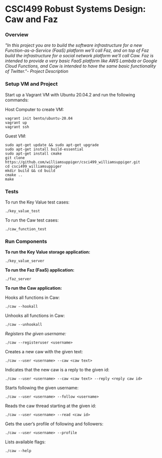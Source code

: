 # CSCI499 Robust Systems Design: Caw and Faz 
### Overview
*"In this project you are to build the software infrastructure for a new Function-as-a-Service (FaaS) platform we’ll call Faz, and on top of Faz build the infrastructure for a social network platform we’ll call Caw.  Faz is intended to provide a very basic FaaS platform like AWS Lambda or Google Cloud Functions, and Caw is intended to have the same basic functionality of Twitter."- Project Description*
### Setup VM and Project
Start up a Vagrant VM with Ubuntu 20.04.2 and run the following commands:

Host Computer to create VM:
```
vagrant init bento/ubuntu-20.04
vagrant up
vagrant ssh
```
Guest VM:
```
sudo apt-get update && sudo apt-get upgrade
sudo apt-get install build-essential
sudo apt-get install cmake
git clone https://github.com/williamsuppiger/csci499_williamsuppiger.git
cd csci499_williamsuppiger
mkdir build && cd build
cmake ..
make
```

### Tests
To run the Key Value test cases: 

`./key_value_test`

To run the Caw test cases: 

`./caw_function_test`

### Run Components
**To run the Key Value storage application:**

`./key_value_server`

**To run the Faz (FaaS) application:**

`./faz_server`

**To run the Caw application:**

Hooks all functions in Caw:

`./caw --hookall`

Unhooks all functions in Caw:

`./caw --unhookall`

*Registers the given username:* 

`./caw --registeruser <username>`

Creates a new caw with the given text:

`./caw --user <username> --caw <caw text>`

Indicates that the new caw is a reply to the given id:

`./caw --user <username> --caw <caw text> --reply <reply caw id>`

Starts following the given username:

`./caw --user <username> --follow <username>`

Reads the caw thread starting at the given id:

`./caw --user <username> --read <caw id>`

Gets the user’s profile of following and followers:

`./caw --user <username> --profile`

Lists available flags:

`./caw --help`
